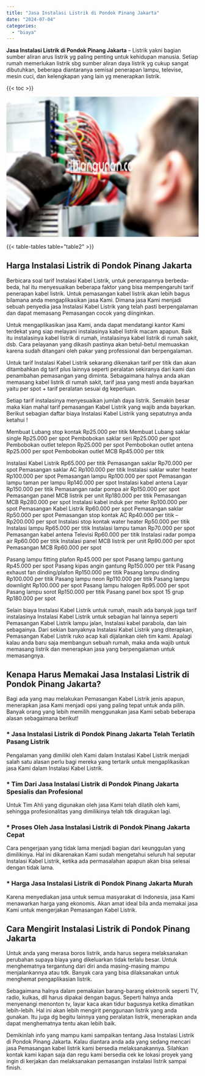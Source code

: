 ```yaml
---
title: "Jasa Instalasi Listrik di Pondok Pinang Jakarta"
date: "2024-07-04"
categories: 
  - "biaya"
---
```


**Jasa Instalasi Listrik di Pondok Pinang Jakarta** – Listrik yakni bagian sumber aliran arus listrik yg paling penting untuk kehidupan manusia. Setiap rumah memerlukan listrik sbg sumber aliran daya listrik yg cukup sangat dibutuhkan, beberapa diantaranya semisal penerapan lampu, televise, mesin cuci, dan kelengkapan yang lain yg menerapkan listrik.

{{< toc >}}

![Jasa Instalasi Listrik di Pondok Pinang Jakarta](/images/instalasi-listrik-murah07.png)

{{< table-tables table="table2" >}}

## Harga Instalasi Listrik di Pondok Pinang Jakarta

Berbicara soal tarif Instalasi Kabel Listrik, untuk penerapannya berbeda-beda, hal itu menyesuaikan beberapa faktor yang bisa mempengaruhi tarif penerapan kabel listrik. Untuk pemasangan kabel listrik akan lebih bagus bilamana anda mengaplikasikan jasa Kami. Dimana jasa Kami menjadi sebuah penyedia jasa Instalasi Kabel Listrik yang telah pasti berpengalaman dan dapat memasang Pemasangan cocok yang diinginkan.

Untuk mengaplikasikan jasa Kami, anda dapat mendatangi kantor Kami terdekat yang siap melayani instalasinya kabel listrik macam apapun. Baik itu instalasinya kabel listrik di rumah, instalasinya kabel listrik di rumah sakit, dsb. Cara pelayanan yang dikasih pastinya akan betul-betul memuaskan karena sudah ditangani oleh pakar yang professional dan berpengalaman.

Untuk tarif Instalasi Kabel Listrik sekarang dikenakan tarif per titik dan akan ditambahkan dg tarif plus lainnya seperti peralatan sekiranya dari kami dan penambahan pemasangan yang diminta. Sebagaimana halnya anda akan memasang kabel listrik di rumah sakit, tarif jasa yang mesti anda bayarkan yaitu per spot + tarif peralatan sesuai dg keperluan.

Setiap tarif instalasinya menyesuaikan jumlah daya listrik. Semakin besar maka kian mahal tarif pemasangan Kabel Listrik yang wajib anda bayarkan. Berikut sebagian daftar biaya Instalasi Kabel Listrik yang sepatutnya anda ketahui !

Membuat Lubang stop kontak Rp25.000 per titik Membuat Lubang saklar single Rp25.000 per spot Pembobokan saklar seri Rp25.000 per spot Pembobokan outlet telepon Rp25.000 per spot Pembobokan outlet antena Rp25.000 per spot Pembobokan outlet MCB Rp45.000 per titik

Instalasi Kabel Listrik Rp65.000 per titik Pemasangan saklar Rp70.000 per spot Pemasangan saklar AC Rp100.000 per titik Instalasi saklar water heater Rp100.000 per spot Pemasangan lampu Rp100.000 per spot Pemasangan lampu taman per lampu Rp140.000 per spot Instalasi kabel antena Layar Rp150.000 per titik Pemasangan radar pompa air Rp150.000 per spot Pemasangan panel MCB listrik per unit Rp180.000 per titik Pemasangan MCB Rp280.000 per spot Instalasi kabel induk per meter Rp100.000 per spot Pemasangan Kabel Listrik Rp60.000 per spot Pemasangan saklar Rp50.000 per spot Pemasangan stop kontak AC Rp40.000 per titik – Rp200.000 per spot Instalasi stop kontak water heater Rp50.000 per titik Instalasi lampu Rp65.000 per titik Instalasi lampu taman Rp70.000 per spot Pemasangan kabel antena Televisi Rp60.000 per titik Instalasi radar pompa air Rp60.000 per titik Instalasi panel MCB listrik per unit Rp90.000 per spot Pemasangan MCB Rp60.000 per spot

Pasang lampu fitting plafon Rp45.000 per spot Pasang lampu gantung Rp45.000 per spot Pasang kipas angin gantung Rp150.000 per titik Pasang exhaust fan dinding/plafon Rp150.000 per titik Pasang lampu dinding Rp100.000 per titik Pasang lampu neon Rp110.000 per titik Pasang lampu downlight Rp100.000 per spot Pasang lampu halogen Rp95.000 per spot Pasang lampu sorot Rp150.000 per titik Pasang panel box spot 15 grup Rp180.000 per spot

Selain biaya Instalasi Kabel Listrik untuk rumah, masih ada banyak juga tarif instalasinya Instalasi Kabel Listrik untuk sebagian hal lainnya seperti Pemasangan Kabel Listrik lampu jalan, Instalasi kabel parabola, dan lain sebagainya. Dari sekian banyaknya Instalasi Kabel Listrik yang diterapkan, Pemasangan Kabel Listrik ruko acap kali dijalankan oleh tim kami. Apalagi kalau anda baru saja membangun sebuah rumah, maka anda wajib untuk memasang listrik dan menerapkan jasa yang berpengalaman untuk memasangnya.

## Kenapa Harus Memakai Jasa Instalasi Listrik di Pondok Pinang Jakarta?

Bagi ada yang mau melakukan Pemasangan Kabel Listrik jenis apapun, menerapkan jasa Kami menjadi opsi yang paling tepat untuk anda pilih. Banyak orang yang lebih memilih menggunakan jasa Kami sebab beberapa alasan sebagaimana berikut!

### \* Jasa Instalasi Listrik di Pondok Pinang Jakarta Telah Terlatih Pasang Listrik

Pengalaman yang dimiliki oleh Kami dalam Instalasi Kabel Listrik menjadi salah satu alasan perlu bagi mereka yang tertarik untuk mengaplikasikan jasa Kami dalam Instalasi Kabel Listrik.

### \* Tim Dari Jasa Instalasi Listrik di Pondok Pinang Jakarta Spesialis dan Profesional

Untuk Tim Ahli yang digunakan oleh jasa Kami telah dilatih oleh kami, sehingga profesionalitas yang dimilikinya telah tdk diragukan lagi.

### \* Proses Oleh Jasa Instalasi Listrik di Pondok Pinang Jakarta Cepat

Cara pengerjaan yang tidak lama menjadi bagian dari keunggulan yang dimilikinya. Hal ini dikarenakan Kami sudah mengetahui seluruh hal seputar Instalasi Kabel Listrik, ketika ada permasalahan apapun akan bisa selesai dengan tidak lama.

### \* Harga Jasa Instalasi Listrik di Pondok Pinang Jakarta Murah

Karena menyediakan jasa untuk semua masyarakat di Indonesia, jasa Kami menawarkan harga yang ekonomis. Akan amat ideal bila anda memakai jasa Kami untuk mengerjakan Pemasangan Kabel Listrik.

## Cara Mengirit Instalasi Listrik di Pondok Pinang Jakarta


Untuk anda yang merasa boros listrik, anda harus segera melaksanakan perubahan supaya biaya yang dikeluarkan tidak terlalu besar. Untuk menghematnya tergantung dari diri anda masing-masing mampu menjalankannya atau tdk. Banyak cara yang bisa dilaksanakan untuk menghemat pengaplikasian listrik.

Sebagaimana halnya dalam pemakaian barang-barang elektronik seperti TV, radio, kulkas, dll harus dipakai dengan bagus. Seperti halnya anda menyenangi menonton tv, layar kaca akan tidur bagusnya ketika dimatikan lebih-lebih. Hal ini akan lebih mengirit penggunaan listrik yang anda gunakan. Itu juga dg begitu lainnya yang peralatan listrik, menerapkan anda dapat menghematnya tentu akan lebih baik.

Demikinlah info yang mampu kami sampaikan tentang Jasa Instalasi Listrik di Pondok Pinang Jakarta. Kalau diantara anda ada yang sedang mencari jasa Pemasangan kabel listrik kami bersedia melaksanakannya. Silahkan kontak kami kapan saja dan regu kami bersedia cek ke lokasi proyek yang ingin di kerjakan dan melaksanakan pemasangan instalasi listrik sampai finish.
